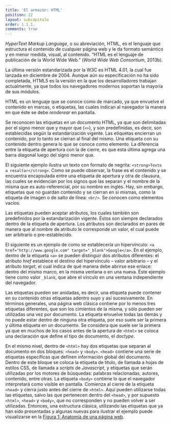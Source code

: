 ```yaml
---
title: 'El armazón: HTML'
position: 22
layout: subcapitulo
order: 1.1.1.
comments: true
---
```


_HyperText Markup Language_, o su abreviación, HTML, es el lenguaje que estructura el contenido de cualquier página web y le da formato semántico y en menor medida, visual, al contenido. “HTML es el lenguaje de publicación de la World Wide Web.” (_World Wide Web Consortium_, 2013b).

La última versión estandarizada por la W3C es HTML 4.01, la cual fue lanzada en diciembre de 2004. Aunque aún su especificación no ha sido completada, HTML5 es la versión en la que los desarrolladores trabajan actualmente, ya que todos los navegadores modernos soportan la mayoría de sus módulos.

HTML es un lenguaje que se conoce como de marcado, ya que envuelve el contenido en marcas, o etiquetas, las cuales indican al navegador la manera en que éste se debe _renderear_ en pantalla.

Se reconocen las etiquetas en un documento HTML, ya que son delimitadas por el signo menor que y mayor que (`<>`), y son predefinidas, es decir, son establecidas según la estandarización vigente. Las etiquetas encierran un contenido, por lo tanto se cierran al final del mismo. Una etiqueta con su contenido dentro genera lo que se conoce como elemento. La diferencia entre la etiqueta de apertura con la de cierre, es que esta última agrega una barra diagonal luego del signo menor que.

El siguiente ejemplo ilustra un texto con formato de negrita: `<strong>Texto a resaltar</strong>`. Como se puede observar, la frase es el contenido y se encuentra encapsulada entre una etiqueta de apertura y otra de clausura, las cuales se evidencian por los signos que las separan y el nombre de la misma que es auto-referencial, por su nombre en inglés. Hay, sin embargo, etiquetas que no guardan contenido y se cierran en si mismas, como la etiqueta de imagen o de salto de línea: `<br/>`. Se conocen como elementos vacíos.

Las etiquetas pueden aceptar atributos, los cuales también son predefinidos por la estandarización vigente. Éstos son siempre declarados dentro de la etiqueta de apertura. Los atributos son declarados en pares de manera que al nombre de atributo le corresponde un valor, el cual puede ser arbitrario o pre-establecido.

El siguiente es un ejemplo de como se establecería un hipervínculo: `<a href="http://www.google.com" target="_blank">Google</a>`. En el ejemplo, dentro de la etiqueta `<a>` se pueden distinguir dos atributos diferentes: el atributo _href_ establece el destino del hipervínculo – valor arbitrario – y el atributo _target_, el cual indica de qué manera debe abrirse ese enlace: dentro del mismo marco, en la misma ventana o en una nueva. Éste ejemplo tiene como valor `_blank`, que abre el vínculo en una ventana independiente del navegador.

Las etiquetas pueden ser anidadas, es decir, una etiqueta puede contener en su contenido otras etiquetas adentro suyo y así sucesivamente. En términos generales, una página web clásica contiene por lo menos tres etiquetas diferentes, que son los cimientos de la misma, y sólo pueden ser utilizadas una vez por documento. La etiqueta <html> envuelve todas las demás y no puede estar dentro de ninguna otra etiqueta, por eso suele ser la primera y última etiqueta en un documento. Se considera que suele ser la primera ya que en muchos de los casos antes de la apertura de `<html>` se coloca una declaración que define el tipo de documento, el _doctype_.

En el mismo nivel, dentro de `<html>` hay dos etiquetas que separan al documento en dos bloques: `<head>` y `<body>`. `<head>` contiene una serie de etiquetas específicas que definen información global del documento. Dentro de este bloque se coloca la etiqueta de título, de llamada a hojas de estilos CSS, de llamada a _scripts_ de _Javascript_, y etiquetas que serán utilizadas por los motores de búsquedas: palabras relacionadas, autores, contenido, entre otras. La etiqueta `<body>` contiene lo que el navegador interpretará como visible en pantalla. Comienza al cierre de la etiqueta `<head>` y cierra justo antes del cierre de `<html>`. Aquí pueden utilizarse todas las etiquetas, salvo las que pertenecen dentro del `<head>`, y por supuesto `<html>`, `<head>` y `<body>`, que no corresponden y no pueden volver a ser utilizadas. Entonces, una estructura clásica, utilizando las etiquetas que ya han sido presentadas y algunas nuevas para ilustrar el ejemplo puede visualizarse en la [Figura 1: Anatomía de una página web](../../anexo/).

